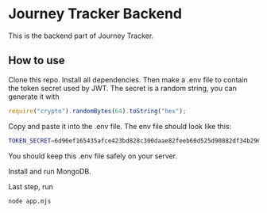 # Journey Tracker Backend

This is the backend part of Journey Tracker. 

## How to use

Clone this repo. Install all dependencies. Then make a .env file to contain the token secret used by JWT. The secret is a random string, you can generate it with

```javascript
require("crypto").randomBytes(64).toString("hex");
```

Copy and paste it into the .env file. The env file should look like this:

```bash
TOKEN_SECRET=6d96ef165435afce423bd828c300daae82feeb60d525d90882df34b296ef71b667af907246eba3beff663e0eb483bbe1f46282c5efcbf3a1a6adc67a1d5c45dc
```

You should keep this .env file safely on your server.

Install and run MongoDB.

Last step, run

```bash
node app.mjs
```

